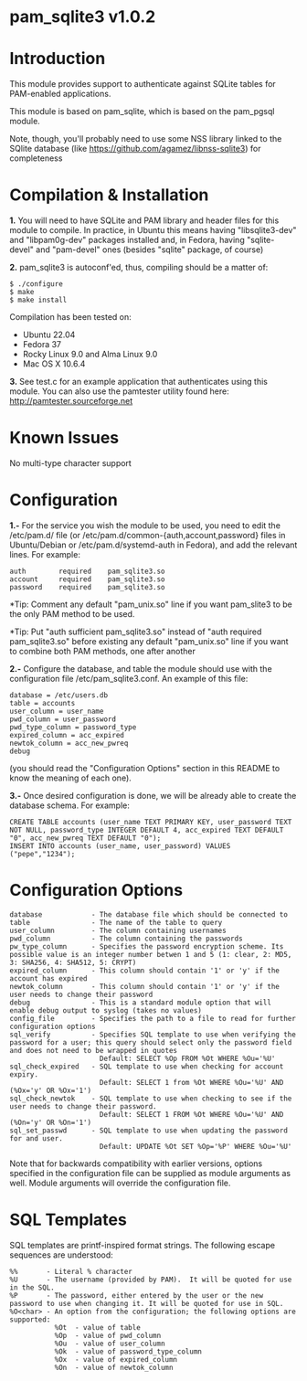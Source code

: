 **pam_sqlite3 v1.0.2**
======================


Introduction
============

This module provides support to authenticate against SQLite tables for PAM-enabled applications.

This module is based on pam_sqlite, which is based on the pam_pgsql module.

Note, though, you'll probably need to use some NSS library linked to the SQlite database (like https://github.com/agamez/libnss-sqlite3) for completeness


Compilation & Installation
==========================

**1.** You will need to have SQLite and PAM library and header files for this module to compile. In practice, in Ubuntu this means having "libsqlite3-dev" and "libpam0g-dev" packages installed and, in Fedora, having "sqlite-devel" and "pam-devel" ones (besides "sqlite" package, of course)


**2.** pam_sqlite3 is autoconf'ed, thus, compiling should be a matter of:

    $ ./configure
    $ make
    $ make install

Compilation has been tested on:
- Ubuntu 22.04
- Fedora 37
- Rocky Linux 9.0 and Alma Linux 9.0
- Mac OS X 10.6.4


**3.** See test.c for an example application that authenticates using this module. You can also use the pamtester utility found here: http://pamtester.sourceforge.net


Known Issues
============

No multi-type character support


Configuration
=============

**1.-** For the service you wish the module to be used, you need to edit the /etc/pam.d/<service> file (or /etc/pam.d/common-{auth,account,password} files in Ubuntu/Debian or /etc/pam.d/systemd-auth in Fedora), and add the relevant lines. For example:

    auth        required    pam_sqlite3.so 
    account     required    pam_sqlite3.so
    password    required    pam_sqlite3.so

*Tip: Comment any default "pam_unix.so" line if you want pam_slite3 to be the only PAM method to be used.
    
*Tip: Put "auth sufficient pam_sqlite3.so" instead of "auth required pam_sqlite3.so" before existing any default "pam_unix.so" line if you want to combine both PAM methods, one after another


**2.-** Configure the database, and table the module should use with the configuration file /etc/pam_sqlite3.conf. An example of this file:

    database = /etc/users.db
    table = accounts
    user_column = user_name
    pwd_column = user_password
    pwd_type_column = password_type
    expired_column = acc_expired
    newtok_column = acc_new_pwreq
    debug

(you should read the "Configuration Options" section in this README to know the meaning of each one).


**3.-** Once desired configuration is done, we will be already able to create the database schema. For example: 

    CREATE TABLE accounts (user_name TEXT PRIMARY KEY, user_password TEXT NOT NULL, password_type INTEGER DEFAULT 4, acc_expired TEXT DEFAULT "0", acc_new_pwreq TEXT DEFAULT "0");
    INSERT INTO accounts (user_name, user_password) VALUES ("pepe","1234");


Configuration Options
=====================

    database            - The database file which should be connected to
    table               - The name of the table to query
    user_column         - The column containing usernames
    pwd_column          - The column containing the passwords
    pw_type_column      - Specifies the password encryption scheme. Its possible value is an integer number betwen 1 and 5 (1: clear, 2: MD5, 3: SHA256, 4: SHA512, 5: CRYPT)
    expired_column      - This column should contain '1' or 'y' if the account has expired
    newtok_column       - This column should contain '1' or 'y' if the user needs to change their password
    debug               - This is a standard module option that will enable debug output to syslog (takes no values)
    config_file         - Specifies the path to a file to read for further configuration options
    sql_verify          - Specifies SQL template to use when verifying the password for a user; this query should select only the password field and does not need to be wrapped in quotes
                          Default: SELECT %Op FROM %Ot WHERE %Ou='%U'
    sql_check_expired   - SQL template to use when checking for account expiry. 
                          Default: SELECT 1 from %Ot WHERE %Ou='%U' AND (%Ox='y' OR %Ox='1')
    sql_check_newtok    - SQL template to use when checking to see if the user needs to change their password.
                          Default: SELECT 1 FROM %Ot WHERE %Ou='%U' AND (%On='y' OR %On='1')
    sql_set_passwd      - SQL template to use when updating the password for and user.
                          Default: UPDATE %Ot SET %Op='%P' WHERE %Ou='%U'

Note that for backwards compatibility with earlier versions, options specified in the configuration file can be supplied as module arguments as well. Module arguments will override the configuration file.


SQL Templates
=============

SQL templates are printf-inspired format strings. The following escape sequences are understood:

    %%       - Literal % character
    %U       - The username (provided by PAM).  It will be quoted for use in the SQL.
    %P       - The password, either entered by the user or the new password to use when changing it. It will be quoted for use in SQL.
    %O<char> - An option from the configuration; the following options are supported:
               %Ot  - value of table
               %Op  - value of pwd_column
               %Ou  - value of user_column
               %Ok  - value of password_type_column
               %Ox  - value of expired_column
               %On  - value of newtok_column
